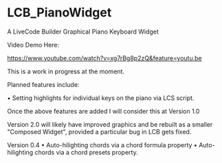 # LCB_PianoWidget
A LiveCode Builder Graphical Piano Keyboard Widget 

Video Demo Here:

https://www.youtube.com/watch?v=xg7rBg8p2zQ&feature=youtu.be

This is a work in progress at the moment.

Planned features include:

• Setting highlights for individual keys on the piano via LCS script.

Once the above features are added I will consider this at Version 1.0

Version 2.0 will likely have improved graphics and be rebuilt as a smaller "Composed Widget", provided a particular bug in LCB gets fixed.


Version 0.4
• Auto-hilighting chords via a chord formula property
• Auto-hilighting chords via a chord presets property.
